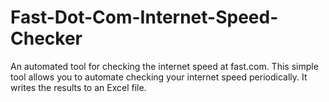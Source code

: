 # Fast-Dot-Com-Internet-Speed-Checker
An automated tool for checking the internet speed at fast.com.
This simple tool allows you to automate checking your internet speed periodically. It writes the results to an Excel file.
